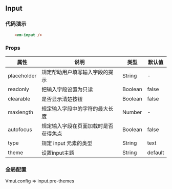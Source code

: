 ## Input

### 代码演示
```html
    <vm-input />
```  

### Props
属性 | 说明 | 类型 | 默认值
-----|-----|-------|------
placeholder | 规定帮助用户填写输入字段的提示 | String | -
readonly | 把输入字段设置为只读 | Boolean | false
clearable | 是否显示清楚按钮 | Boolean | false
maxlength | 规定输入字段中的字符的最大长度 | Number | -
autofocus | 规定输入字段在页面加载时是否获得焦点 | Boolean | false
type | 规定 input 元素的类型 | String | text
theme | 设置input主题 | String | default

### 全局配置
Vmui.config => input.pre-themes
